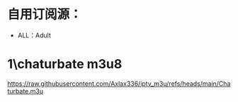 # 自用订阅源：
- ALL：Adult
# 1\chaturbate m3u8
https://raw.githubusercontent.com/Axlax336/iptv_m3u/refs/heads/main/Chaturbate.m3u

